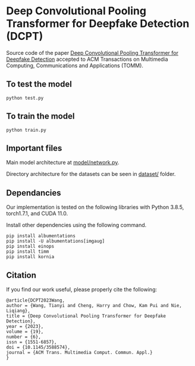 # Deep Convolutional Pooling Transformer for Deepfake Detection (DCPT)
Source code of the paper [Deep Convolutional Pooling Transformer for Deepfake Detection](https://arxiv.org/pdf/2209.05299) accepted to ACM Transactions on Multimedia Computing, Communications and Applications (TOMM).

## To test the model
```
python test.py
```

## To train the model
```
python train.py
```

## Important files
Main model architecture at [model/network.py](model/network.py).

Directory architecture for the datasets can be seen in [dataset/](dataset) folder.


## Dependancies
Our implementation is tested on the following libraries with Python 3.8.5, torch1.7.1, and CUDA 11.0.

Install other dependencies using the following command.

```
pip install albumentations
pip install -U albumentations[imgaug]
pip install einops
pip install timm
pip install kornia
```

## Citation
If you find our work useful, please properly cite the following:
```
@article{DCPT2023Wang,
author = {Wang, Tianyi and Cheng, Harry and Chow, Kam Pui and Nie, Liqiang},
title = {Deep Convolutional Pooling Transformer for Deepfake Detection},
year = {2023},
volume = {19},
number = {6},
issn = {1551-6857},
doi = {10.1145/3588574},
journal = {ACM Trans. Multimedia Comput. Commun. Appl.}
}
```